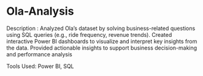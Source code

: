 # Ola-Analysis

Description :
Analyzed Ola’s dataset by solving business-related questions using SQL queries (e.g., ride frequency, revenue trends).
Created interactive Power BI dashboards to visualize and interpret key insights from the data.
Provided actionable insights to support business decision-making and performance analysis

Tools Used: Power BI, SQL
